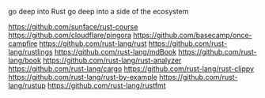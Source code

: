 go deep into Rust
go deep into a side of the ecosystem


https://github.com/sunface/rust-course
https://github.com/cloudflare/pingora
https://github.com/basecamp/once-campfire
https://github.com/rust-lang/rust
https://github.com/rust-lang/rustlings
https://github.com/rust-lang/mdBook
https://github.com/rust-lang/book
https://github.com/rust-lang/rust-analyzer
https://github.com/rust-lang/cargo
https://github.com/rust-lang/rust-clippy
https://github.com/rust-lang/rust-by-example
https://github.com/rust-lang/rustup
https://github.com/rust-lang/rustfmt


